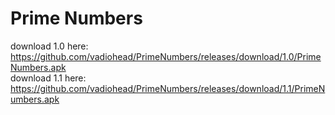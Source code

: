 # Prime Numbers
download 1.0 here: https://github.com/vadiohead/PrimeNumbers/releases/download/1.0/PrimeNumbers.apk
<br>download 1.1 here: https://github.com/vadiohead/PrimeNumbers/releases/download/1.1/PrimeNumbers.apk
